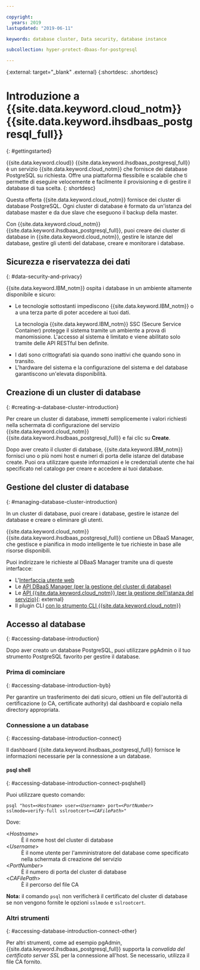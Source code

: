 ```yaml
---

copyright:
  years: 2019
lastupdated: "2019-06-11"

keywords: database cluster, Data security, database instance

subcollection: hyper-protect-dbaas-for-postgresql

---
```


{:external: target="_blank" .external}
{:shortdesc: .shortdesc}

# Introduzione a {{site.data.keyword.cloud_notm}} {{site.data.keyword.ihsdbaas_postgresql_full}}
{: #gettingstarted}

{{site.data.keyword.cloud}} {{site.data.keyword.ihsdbaas_postgresql_full}} è un servizio {{site.data.keyword.cloud_notm}} che fornisce dei database PostgreSQL su richiesta. Offre una piattaforma flessibile e scalabile che ti permette di eseguire velocemente e facilmente il provisioning
e di gestire il database di tua scelta.
{: shortdesc}

Questa offerta {{site.data.keyword.cloud_notm}} fornisce dei cluster di database PostgreSQL. Ogni cluster di database
è formato da un'istanza del database master e da due
slave che eseguono il backup della master.

Con {{site.data.keyword.cloud_notm}} {{site.data.keyword.ihsdbaas_postgresql_full}}, puoi creare dei cluster di database in {{site.data.keyword.cloud_notm}},
gestire le istanze del database, gestire gli utenti del database, creare e monitorare
i database.

## Sicurezza e riservatezza dei dati
{: #data-security-and-privacy}

{{site.data.keyword.IBM_notm}} ospita i database in un ambiente altamente disponibile e sicuro:
<ul>
<li>Le tecnologie sottostanti impediscono {{site.data.keyword.IBM_notm}} o a una terza parte di poter
accedere ai tuoi dati.
<p>La tecnologia {{site.data.keyword.IBM_notm}} SSC (Secure Service Container) protegge il sistema tramite
un ambiente a prova di manomissione. L'accesso al sistema è limitato e viene abilitato solo tramite
delle API RESTful ben definite.</p></li>
<li>I dati sono crittografati sia quando sono inattivi che quando sono in transito.</li>
<li>L'hardware del sistema e la configurazione del sistema e del database garantiscono un'elevata disponibilità.</li>
</ul>

<!--
For more information, watch:

- [Data security and privacy using {{site.data.keyword.cloud_notm}} {{site.data.keyword.ihsdbaas_full}} - English version](https://www.youtube.com/watch?v=__IBP727IL8){: external}
- [Data security and privacy using {{site.data.keyword.cloud_notm}} {{site.data.keyword.ihsdbaas_full}} - Chinese version](https://v.youku.com/v_show/id_XMzc3ODQzMzYwMA==.html){: external}
-->

## Creazione di un cluster di database
{: #creating-a-database-cluster-introduction}

Per creare un cluster di database, immetti semplicemente i valori richiesti nella schermata di configurazione del servizio
{{site.data.keyword.cloud_notm}} {{site.data.keyword.ihsdbaas_postgresql_full}} e fai clic su **Create**.

Dopo aver creato il cluster di database, {{site.data.keyword.IBM_notm}} fornisci uno o più nomi host e numeri di porta
delle istanze del database create. Puoi ora utilizzare queste informazioni
e le credenziali utente che hai specificato nel catalogo per creare e accedere ai tuoi
database.

## Gestione del cluster di database
{: #managing-database-cluster-introduction}

In un cluster di database, puoi creare i database, gestire le istanze del database e
creare o eliminare gli utenti.

{{site.data.keyword.cloud_notm}} {{site.data.keyword.ihsdbaas_postgresql_full}} contiene un DBaaS Manager, che gestisce e
pianifica in modo intelligente le tue richieste in base alle risorse disponibili.

Puoi indirizzare le richieste al DBaaS Manager tramite una di queste interfacce:

- L'[Interfaccia utente web](/docs/services/hyper-protect-dbaas-for-postgresql?topic=hyper-protect-dbaas-for-postgresql-dbaas_webui_service)
- Le [API DBaaS Manager (per la gestione del cluster di database)](/docs/services/hyper-protect-dbaas-for-postgresql?topic=hyper-protect-dbaas-for-postgresql-gen_inst_mgr_apis)
- Le [API {{site.data.keyword.cloud_notm}} (per la gestione dell'istanza del servizio)](https://{DomainName}/apidocs/hyperp-dbaas){: external}
- Il plugin CLI [con lo strumento CLI {{site.data.keyword.cloud_notm}}](/docs/services/hyper-protect-dbaas-for-postgresql?topic=hyper-protect-dbaas-for-postgresql-install-ibm-cli)


## Accesso al database
{: #accessing-database-introduction}

Dopo aver creato un database PostgreSQL, puoi utilizzare pgAdmin o il tuo strumento PostgreSQL favorito per gestire il database.

### Prima di cominciare
{: #accessing-database-introduction-byb}

Per garantire un trasferimento dei dati sicuro, ottieni un file dell'autorità di certificazione (o CA, certificate authority) dal dashboard
e copialo nella directory appropriata.

### Connessione a un database
{: #accessing-database-introduction-connect}

Il dashboard {{site.data.keyword.ihsdbaas_postgresql_full}} fornisce le informazioni necessarie per la connessione a un database.

#### psql shell
{: #accessing-database-introduction-connect-psqlshell}

Puoi utilizzare questo comando:
<pre><code class="hljs">psql "host=&lt;<em>Hostname</em>&gt; user=&lt;<em>Username</em>&gt; port=&lt;<em>PortNumber</em>&gt; sslmode=verify-full sslrootcert=&lt;<em>CAFilePath</em>&gt;"</code></pre>
Dove:
<dl>
  <dt> &lt;<em>Hostname</em>&gt; </dt>
    <dd> È il nome host del cluster di database </dd>
  <dt> &lt;<em>Username</em>&gt; </dt>
    <dd> È il nome utente per l'amministratore del database come specificato nella schermata di creazione del servizio </dd>
  <dt> &lt;<em>PortNumber</em>&gt; </dt>
    <dd> È il numero di porta del cluster di database </dd>
  <dt> &lt;<em>CAFilePath</em>&gt; </dt>
    <dd> È il percorso del file CA </dd>  
</dl>

**Nota:** il comando `psql` non verificherà il certificato del cluster di database se non vengono fornite le opzioni `sslmode` e `sslrootcert`.

### Altri strumenti
{: #accessing-database-introduction-connect-other}

Per altri strumenti, come ad esempio pgAdmin, {{site.data.keyword.ihsdbaas_postgresql_full}} supporta la *convalida del certificato server SSL* per la connessione all'host. Se necessario, utilizza il file CA fornito.

